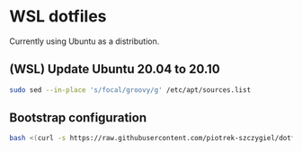 # WSL dotfiles

Currently using Ubuntu as a distribution.

## (WSL) Update Ubuntu 20.04 to 20.10

```bash
sudo sed --in-place 's/focal/groovy/g' /etc/apt/sources.list
```

## Bootstrap configuration

```bash
bash <(curl -s https://raw.githubusercontent.com/piotrek-szczygiel/dotfiles-wsl/master/wsl.sh)
```
